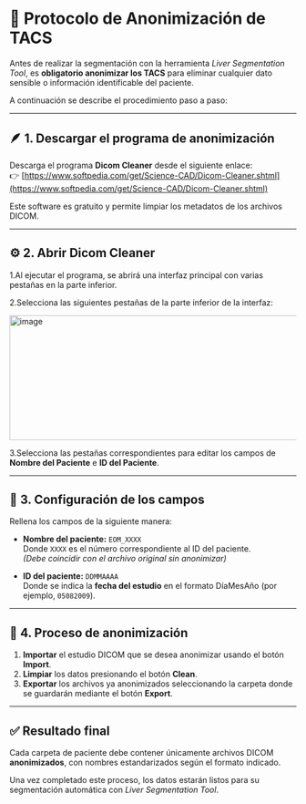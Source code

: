 # 🧩 Protocolo de Anonimización de TACS

Antes de realizar la segmentación con la herramienta *Liver Segmentation Tool*, es **obligatorio anonimizar los TACS** para eliminar cualquier dato sensible o información identificable del paciente.

A continuación se describe el procedimiento paso a paso:

---

## 🪶 1. Descargar el programa de anonimización

Descarga el programa **Dicom Cleaner** desde el siguiente enlace:  
👉 [https://www.softpedia.com/get/Science-CAD/Dicom-Cleaner.shtml](https://www.softpedia.com/get/Science-CAD/Dicom-Cleaner.shtml)

Este software es gratuito y permite limpiar los metadatos de los archivos DICOM.

---

## ⚙️ 2. Abrir Dicom Cleaner

1.Al ejecutar el programa, se abrirá una interfaz principal con varias pestañas en la parte inferior.

2.Selecciona las siguientes pestañas de la parte inferior de la interfaz: 

<img width="1854" height="219" alt="image" src="https://github.com/user-attachments/assets/252e61f5-fffb-4a5d-b2bf-95d9fb83357d" />


3.Selecciona las pestañas correspondientes para editar los campos de **Nombre del Paciente** e **ID del Paciente**.


---

## 🧾 3. Configuración de los campos

Rellena los campos de la siguiente manera:

- **Nombre del paciente:** `EOM_XXXX`  
  Donde `XXXX` es el número correspondiente al ID del paciente.  
  *(Debe coincidir con el archivo original sin anonimizar)*

- **ID del paciente:** `DDMMAAAA`  
  Donde se indica la **fecha del estudio** en el formato DíaMesAño (por ejemplo, `05082009`).

---

## 📂 4. Proceso de anonimización

1. **Importar** el estudio DICOM que se desea anonimizar usando el botón **Import**.  
2. **Limpiar** los datos presionando el botón **Clean**.  
3. **Exportar** los archivos ya anonimizados seleccionando la carpeta donde se guardarán mediante el botón **Export**.

---



## ✅ Resultado final

Cada carpeta de paciente debe contener únicamente archivos DICOM **anonimizados**, con nombres estandarizados según el formato indicado.

Una vez completado este proceso, los datos estarán listos para su segmentación automática con *Liver Segmentation Tool*.
